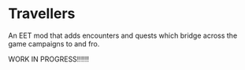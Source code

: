 # Travellers
An EET mod that adds encounters and quests which bridge across the game campaigns to and fro.

WORK IN PROGRESS!!!!!!
